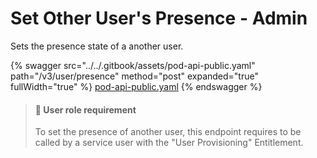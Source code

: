 # Set Other User's Presence - Admin

Sets the presence state of a another user.

{% swagger src="../../.gitbook/assets/pod-api-public.yaml" path="/v3/user/presence" method="post" expanded="true" fullWidth="true" %}
[pod-api-public.yaml](../../.gitbook/assets/pod-api-public.yaml)
{% endswagger %}

> #### 🚧 User role requirement
>
> To set the presence of another user, this endpoint requires to be called by a service user with the "User Provisioning" Entitlement.
